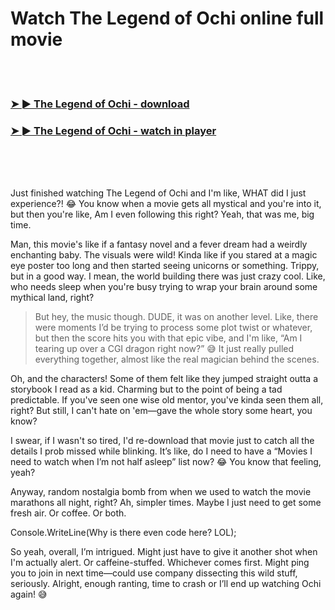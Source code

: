<h1>Watch The Legend of Ochi online full movie</h1>


<br><br>

<h3><a href="https://Ronalds-sigtihelbi1977.github.io/zlhforuxwr/">➤ ► The Legend of Ochi - download</a></h3> 
<h3><a href="https://Ronalds-sigtihelbi1977.github.io/zlhforuxwr/">➤ ► The Legend of Ochi - watch in player</a></h3>


<br><br><br>


Just finished watching The Legend of Ochi and I'm like, WHAT did I just experience?! 😂 You know when a movie gets all mystical and you're into it, but then you're like, Am I even following this right? Yeah, that was me, big time.

Man, this movie's like if a fantasy novel and a fever dream had a weirdly enchanting baby. The visuals were wild! Kinda like if you stared at a magic eye poster too long and then started seeing unicorns or something. Trippy, but in a good way. I mean, the world building there was just crazy cool. Like, who needs sleep when you're busy trying to wrap your brain around some mythical land, right?

>But hey, the music though. DUDE, it was on another level. Like, there were moments I’d be trying to process some plot twist or whatever, but then the score hits you with that epic vibe, and I'm like, “Am I tearing up over a CGI dragon right now?” 😅 It just really pulled everything together, almost like the real magician behind the scenes.

Oh, and the characters! Some of them felt like they jumped straight outta a storybook I read as a kid. Charming but to the point of being a tad predictable. If you've seen one wise old mentor, you've kinda seen them all, right? But still, I can't hate on 'em—gave the whole story some heart, you know?

I swear, if I wasn't so tired, I'd re-download that movie just to catch all the details I prob missed while blinking. It’s like, do I need to have a “Movies I need to watch when I’m not half asleep” list now? 😂 You know that feeling, yeah?

Anyway, random nostalgia bomb from when we used to watch the movie marathons all night, right? Ah, simpler times. Maybe I just need to get some fresh air. Or coffee. Or both. 

Console.WriteLine(Why is there even code here? LOL);

So yeah, overall, I’m intrigued. Might just have to give it another shot when I'm actually alert. Or caffeine-stuffed. Whichever comes first. Might ping you to join in next time—could use company dissecting this wild stuff, seriously. Alright, enough ranting, time to crash or I’ll end up watching Ochi again! 😅
